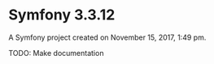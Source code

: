Symfony 3.3.12
===

A Symfony project created on November 15, 2017, 1:49 pm.


TODO: Make documentation